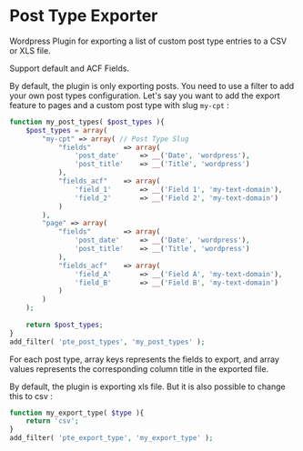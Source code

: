 # Post Type Exporter

Wordpress Plugin for exporting a list of custom post type entries to a CSV or XLS file.

Support default and ACF Fields.

By default, the plugin is only exporting posts. You need to use a filter to add your own post types configuration. Let's say you want to add the export feature to pages and a custom post type with slug `my-cpt` :

```php
function my_post_types( $post_types ){
    $post_types = array(
        "my-cpt" => array( // Post Type Slug
            "fields"        => array(
                'post_date'     => __('Date', 'wordpress'),
                'post_title'    => __('Title', 'wordpress')
            ),
            "fields_acf"    => array(
                'field_1'       => __('Field 1', 'my-text-domain'), 
                'field_2'       => __('Field 2', 'my-text-domain')
            )
        ),
        "page" => array(
            "fields"        => array(
                'post_date'     => __('Date', 'wordpress'),
                'post_title'    => __('Title', 'wordpress')
            ),
            "fields_acf"    => array(
                'field_A'       => __('Field A', 'my-text-domain'), 
                'field_B'       => __('Field B', 'my-text-domain')
            )
        )
    );
    
    return $post_types;
}
add_filter( 'pte_post_types', 'my_post_types' );
```

For each post type, array keys represents the fields to export, and array values represents the corresponding column title in the exported file.

By default, the plugin is exporting xls file. But it is also possible to change this to csv : 

```php
function my_export_type( $type ){
    return 'csv';
}
add_filter( 'pte_export_type', 'my_export_type' );
```